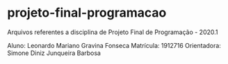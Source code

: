 # projeto-final-programacao

Arquivos referentes a disciplina de Projeto Final de Programação - 2020.1

Aluno: Leonardo Mariano Gravina Fonseca
Matrícula: 1912716
Orientadora: Simone Diniz Junqueira Barbosa
